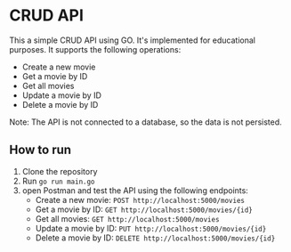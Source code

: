 # CRUD API

This a simple CRUD API using GO. It's implemented for educational purposes. 
It supports the following operations:

- Create a new movie
- Get a movie by ID
- Get all movies
- Update a movie by ID
- Delete a movie by ID

Note: The API is not connected to a database, so the data is not persisted.

## How to run

1. Clone the repository
2. Run `go run main.go`
3. open Postman and test the API using the following endpoints:
    - Create a new movie: `POST http://localhost:5000/movies`
    - Get a movie by ID: `GET http://localhost:5000/movies/{id}`
    - Get all movies: `GET http://localhost:5000/movies`
    - Update a movie by ID: `PUT http://localhost:5000/movies/{id}`
    - Delete a movie by ID: `DELETE http://localhost:5000/movies/{id}`


